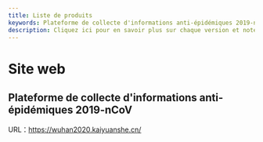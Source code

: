 ```yaml
---
title: Liste de produits
keywords: Plateforme de collecte d'informations anti-épidémiques 2019-nCoV, Téléchargement, Version
description: Cliquez ici pour en savoir plus sur chaque version et notes de mise à niveau.
---
```


# Site web

## Plateforme de collecte d'informations anti-épidémiques 2019-nCoV

URL：https://wuhan2020.kaiyuanshe.cn/
